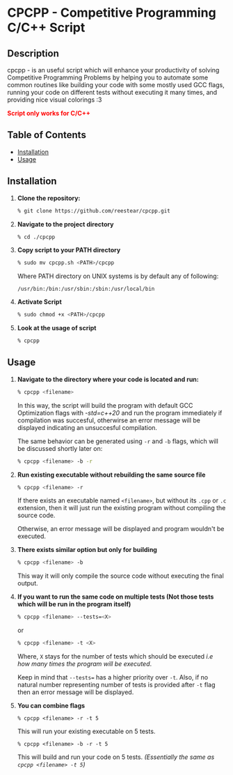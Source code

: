 # CPCPP - Competitive Programming C/C++ Script

## Description

cpcpp - is an useful script which will enhance your productivity of solving Competitive Programming Problems by helping you to automate some common routines like building your code with some mostly used GCC flags, running your code on different tests without executing it many times, and providing nice visual colorings :3 <br/>

<span style="color:red; font-weight:bold;">Script only works for C/C++</span>

## Table of Contents

- [Installation](#installation)
- [Usage](#usage)

## Installation

1. **Clone the repository:**

   ```bash
   % git clone https://github.com/reestear/cpcpp.git
   ```

2. **Navigate to the project directory**

    ```bash
    % cd ./cpcpp
    ```

3. **Copy script to your PATH directory**
    ```bash
    % sudo mv cpcpp.sh <PATH>/cpcpp
    ```
    Where PATH directory on UNIX systems is by default any of following:
    ```
    /usr/bin:/bin:/usr/sbin:/sbin:/usr/local/bin
    ```
4. **Activate Script**
    ```bash
    % sudo chmod +x <PATH>/cpcpp
    ```
5. **Look at the usage of script**
    ```bash
    % cpcpp
    ```

## Usage

1. **Navigate to the directory where your code is located and run:**

    ```bash
    % cpcpp <filename>
    ```

    In this way, the script will build the program with default GCC Optimization flags with *-std=c++20* and run the program immediately if compilation was succesful, otherwirse an error message will be displayed indicating an unsuccesful compilation.
    <br/>

    The same behavior can be generated using `-r` and `-b` flags, which will be discussed shortly later on:
    ```bash
    % cpcpp <filename> -b -r
    ```

2. **Run existing executable without rebuilding the same source file**
    ```bash
    % cpcpp <filename> -r
    ```
    If there exists an executable named `<filename>`, but without its `.cpp` or `.c` extension, then it will just run the existing program without compiling the source code.
    <br/>

    Otherwise, an error message will be displayed and program wouldn't be executed.
3. **There exists similar option but only for building**
    ```bash
    % cpcpp <filename> -b
    ```
    This way it will only compile the source code without executing the final output.
4. **If you want to run the same code on multiple tests (Not those tests which will be run in the program itself)**
    ```bash
    % cpcpp <filename> --tests=<X>
    ```
    or
    ```bash
    % cpcpp <filename> -t <X>
    ```
    Where, `X` stays for the number of tests which should be executed *i.e how many times the program will be executed*.
    <br/>

    Keep in mind that `--tests=` has a higher priority over `-t`. Also, if no natural number representing number of tests is provided after `-t` flag then an error message will be displayed.
5. **You can combine flags**
    ```
    % cpcpp <filename> -r -t 5
    ```
    This will run your existing executable on 5 tests.
    ```
    % cpcpp <filename> -b -r -t 5
    ```
    This will build and run your code on 5 tests. *(Essentially the same as `cpcpp <filename> -t 5`)*

